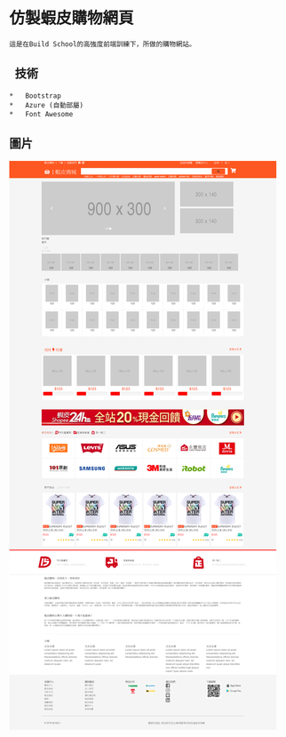 # 仿製蝦皮購物網頁

    這是在Build School的高強度前端訓練下，所做的購物網站。
    
##    技術
    *   Bootstrap  
    *   Azure (自動部屬)  
    *   Font Awesome  

##  圖片
![Alt text](https://github.com/gtenmac/SheepWS/blob/master/%E8%9D%A6%E7%9A%AE.png "蝦皮網頁")
